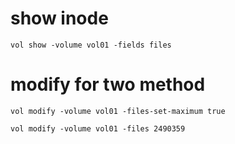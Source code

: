 # show inode
```
vol show -volume vol01 -fields files
```

# modify for two method
```
vol modify -volume vol01 -files-set-maximum true

vol modify -volume vol01 -files 2490359
```